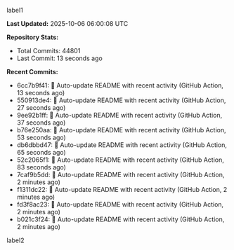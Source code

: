 
label1 
<!-- ACTIVITY_START -->
**Last Updated:** 2025-10-06 06:00:08 UTC

**Repository Stats:**
- Total Commits: 44801
- Last Commit: 13 seconds ago

**Recent Commits:**
- 6cc7b9f41: 🤖 Auto-update README with recent activity (GitHub Action, 13 seconds ago)
- 550913de4: 🤖 Auto-update README with recent activity (GitHub Action, 27 seconds ago)
- 9ee92b1ff: 🤖 Auto-update README with recent activity (GitHub Action, 37 seconds ago)
- b76e250aa: 🤖 Auto-update README with recent activity (GitHub Action, 53 seconds ago)
- db6dbbd47: 🤖 Auto-update README with recent activity (GitHub Action, 65 seconds ago)
- 52c2065f1: 🤖 Auto-update README with recent activity (GitHub Action, 83 seconds ago)
- 7caf9b5dd: 🤖 Auto-update README with recent activity (GitHub Action, 2 minutes ago)
- f1311dc22: 🤖 Auto-update README with recent activity (GitHub Action, 2 minutes ago)
- fd3f8ac23: 🤖 Auto-update README with recent activity (GitHub Action, 2 minutes ago)
- b021c3f24: 🤖 Auto-update README with recent activity (GitHub Action, 2 minutes ago)
<!-- ACTIVITY_END -->

label2
